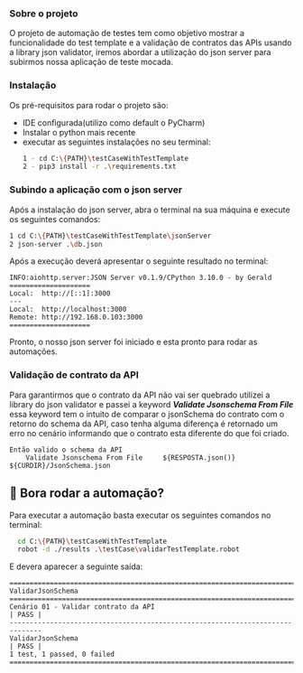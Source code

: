 ### Sobre o projeto
O projeto de automação de testes tem como objetivo mostrar a funcionalidade do test template e a validação de contratos das APIs usando 
a library json validator, iremos abordar a utilização do json server para subirmos nossa aplicação de teste mocada.  

### Instalação
Os pré-requisitos para rodar o projeto são:
- IDE configurada(utilizo como default o PyCharm)
- Instalar o python mais recente
- executar as seguintes instalações no seu terminal:
    ```sh
    1 - cd C:\{PATH}\testCaseWithTestTemplate
    2 - pip3 install -r .\requirements.txt
    ```

### Subindo a aplicação com o json server
Após a instalação do json server, abra o terminal na sua máquina e execute os seguintes comandos:
```bash
1 cd C:\{PATH}\testCaseWithTestTemplate\jsonServer
2 json-server .\db.json
```

Após a execução deverá apresentar o seguinte resultado no terminal:
```shell
INFO:aiohttp.server:JSON Server v0.1.9/CPython 3.10.0 - by Gerald
====================
Local:  http://[::1]:3000
---
Local:  http://localhost:3000
Remote: http://192.168.0.103:3000
====================
```
Pronto, o nosso json server foi iniciado e esta pronto para rodar as automações.

### Validação de contrato da API
Para garantirmos que o contrato da API não vai ser quebrado utilizei a library do json validator e passei a keyword ***Validate Jsonschema From File***
essa keyword tem o intuito de comparar o jsonSchema do contrato com o retorno do schema da API, caso tenha alguma diferença é retornado um erro no cenário informando 
que o contrato esta diferente do que foi criado.
```robotframework
Então valido o schema da API
    Validate Jsonschema From File	  ${RESPOSTA.json()}   ${CURDIR}/JsonSchema.json
```

## 🤖 Bora rodar a automação?

Para executar a automação basta executar os seguintes comandos no terminal:
```sh
  cd C:\{PATH}\testCaseWithTestTemplate
  robot -d ./results .\testCase\validarTestTemplate.robot
```
E devera aparecer a seguinte saída:
```robotframework
==============================================================================
ValidarJsonSchema
==============================================================================
Cenário 01 - Validar contrato da API                                  | PASS |
------------------------------------------------------------------------------
ValidarJsonSchema                                                     | PASS |
1 test, 1 passed, 0 failed
==============================================================================
```
